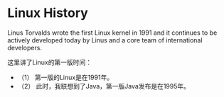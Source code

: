 # Linux History

Linus Torvalds wrote the first Linux kernel in 1991 and it continues to be actively developed today by Linus and a core team of international developers.

这里讲了Linux的第一版时间：

- （1） 第一版的Linux是在1991年。
- （2） 此时，我联想到了Java，第一版Java发布是在1995年。



